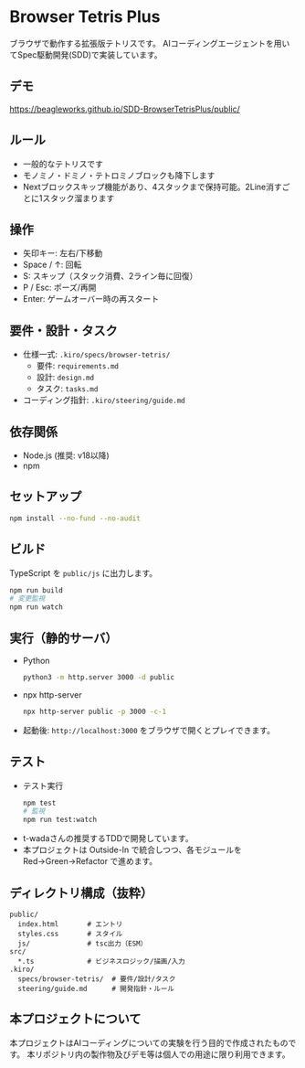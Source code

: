 # Browser Tetris Plus

ブラウザで動作する拡張版テトリスです。
AIコーディングエージェントを用いてSpec駆動開発(SDD)で実装しています。

## デモ
https://beagleworks.github.io/SDD-BrowserTetrisPlus/public/

## ルール
- 一般的なテトリスです
- モノミノ・ドミノ・テトロミノブロックも降下します
- Nextブロックスキップ機能があり、4スタックまで保持可能。2Line消すごとに1スタック溜まります

## 操作
- 矢印キー: 左右/下移動
- Space / ↑: 回転
- S: スキップ（スタック消費、2ライン毎に回復）
- P / Esc: ポーズ/再開
- Enter: ゲームオーバー時の再スタート

## 要件・設計・タスク
- 仕様一式: `.kiro/specs/browser-tetris/`
  - 要件: `requirements.md`
  - 設計: `design.md`
  - タスク: `tasks.md`
- コーディング指針: `.kiro/steering/guide.md`

## 依存関係
- Node.js (推奨: v18以降)
- npm

## セットアップ
```bash
npm install --no-fund --no-audit
```

## ビルド
TypeScript を `public/js` に出力します。
```bash
npm run build
# 変更監視
npm run watch
```

## 実行（静的サーバ）
- Python
  ```bash
  python3 -m http.server 3000 -d public
  ```
- npx http-server
  ```bash
  npx http-server public -p 3000 -c-1
  ```
- 起動後: `http://localhost:3000` をブラウザで開くとプレイできます。


## テスト
- テスト実行
  ```bash
  npm test
  # 監視
  npm run test:watch
  ```
- t-wadaさんの推奨するTDDで開発しています。
- 本プロジェクトは Outside-In で統合しつつ、各モジュールを Red→Green→Refactor で進めます。

## ディレクトリ構成（抜粋）
```
public/
  index.html       # エントリ
  styles.css       # スタイル
  js/              # tsc出力（ESM）
src/
  *.ts             # ビジネスロジック/描画/入力
.kiro/
  specs/browser-tetris/  # 要件/設計/タスク
  steering/guide.md      # 開発指針・ルール
```
## 本プロジェクトについて
本プロジェクトはAIコーディングについての実験を行う目的で作成されたものです。
本リポジトリ内の製作物及びデモ等は個人での用途に限り利用できます。

